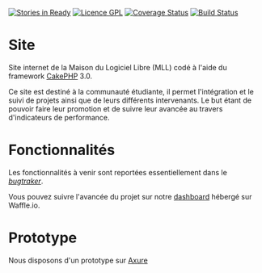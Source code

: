 [![Stories in Ready](https://badge.waffle.io/MaisonLogicielLibre/Website.svg?label=ready&title=Ready)](http://waffle.io/MaisonLogicielLibre/Website)
[![Licence GPL](http://img.shields.io/badge/license-GPL-green.svg)](http://www.gnu.org/licenses/quick-guide-gplv3.fr.html)
[![Coverage Status](https://coveralls.io/repos/MaisonLogicielLibre/Website/badge.svg?branch=master&service=github)](https://coveralls.io/github/MaisonLogicielLibre/Website?branch=master)
[![Build Status](https://travis-ci.org/MaisonLogicielLibre/Website.svg?branch=master)](https://travis-ci.org/MaisonLogicielLibre/Website)

# Site
Site internet de la Maison du Logiciel Libre (MLL) codé à l'aide du framework [CakePHP](http://cakephp.org/) 3.0.

Ce site est destiné à la communauté étudiante, il permet l'intégration et le suivi de projets ainsi que de leurs différents intervenants. Le but étant de pouvoir faire leur promotion et de suivre leur avancée au travers d'indicateurs de performance.

# Fonctionnalités

Les fonctionnalités à venir sont reportées essentiellement dans le [*bugtraker*](https://github.com/MaisonLogicielLibre/TableauDeBord/issues).

Vous pouvez suivre l'avancée du projet sur notre [dashboard](https://waffle.io/MaisonLogicielLibre/Website) hébergé sur Waffle.io.

# Prototype

Nous disposons d'un prototype sur [Axure](http://nlw8u5.axshare.com/#p=dashboard)
